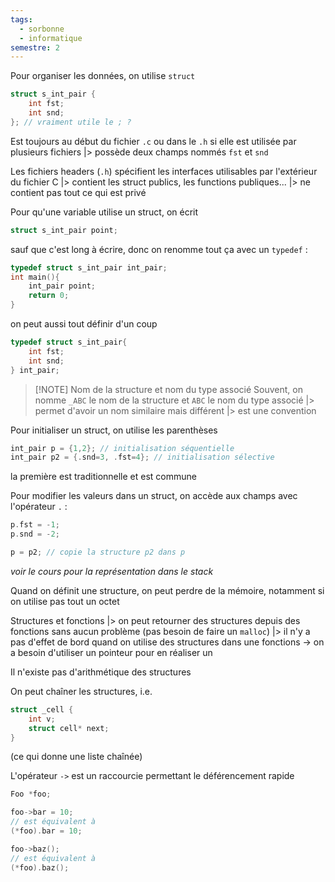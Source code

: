 ```yaml
---
tags:
  - sorbonne
  - informatique
semestre: 2
---
```

Pour organiser les données, on utilise `struct`
```c
struct s_int_pair {
	int fst;
	int snd;
}; // vraiment utile le ; ?
```
Est toujours au début du fichier `.c` ou dans le `.h` si elle est utilisée par plusieurs fichiers
|> possède deux champs nommés `fst` et `snd`

Les fichiers headers (`.h`) spécifient les interfaces utilisables par l'extérieur du fichier C
|> contient les struct publics, les functions publiques...
|> ne contient pas tout ce qui est privé

Pour qu'une variable utilise un struct, on écrit
```c
struct s_int_pair point;
```
sauf que c'est long à écrire, donc on renomme tout ça avec un `typedef` :
```c
typedef struct s_int_pair int_pair;
int main(){
	int_pair point; 
	return 0;
}
```
on peut aussi tout définir d'un coup
```c
typedef struct s_int_pair{
	int fst;
	int snd;
} int_pair;
```

> [!NOTE] Nom de la structure et nom du type associé
> Souvent, on nomme `_ABC` le nom de la structure et `ABC` le nom du type associé
> |> permet d'avoir un nom similaire mais différent
> |> est une convention

Pour initialiser un struct, on utilise les parenthèses
```c
int_pair p = {1,2}; // initialisation séquentielle
int_pair p2 = {.snd=3, .fst=4}; // initialisation sélective
```
la première est traditionnelle et est commune

Pour modifier les valeurs dans un struct, on accède aux champs avec l'opérateur `.` :
```c
p.fst = -1;
p.snd = -2;

p = p2; // copie la structure p2 dans p
```

*voir le cours pour la représentation dans le stack*

Quand on définit une structure, on peut perdre de la mémoire, notamment si on utilise pas tout un octet

Structures et fonctions
|> on peut retourner des structures depuis des fonctions sans aucun problème (pas besoin de faire un `malloc`)
|> il n'y a pas d'effet de bord quand on utilise des structures dans une fonctions -> on a besoin d'utiliser un pointeur pour en réaliser un

Il n'existe pas d'arithmétique des structures

On peut chaîner les structures, i.e.
```c
struct _cell {
	int v;
	struct cell* next;
}
```
(ce qui donne une liste chaînée)

L'opérateur `->` est un raccourcie permettant le déférencement rapide
```c
Foo *foo;

foo->bar = 10;
// est équivalent à
(*foo).bar = 10;

foo->baz();
// est équivalent à
(*foo).baz();
```
